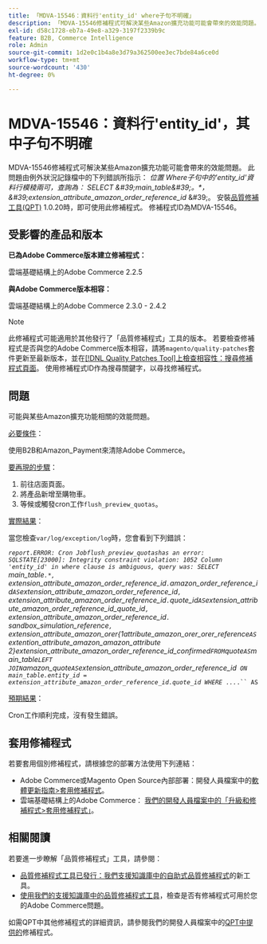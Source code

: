 ```yaml
---
title: 「MDVA-15546：資料行'entity_id' where子句不明確」
description: 「MDVA-15546修補程式可解決某些Amazon擴充功能可能會帶來的效能問題。 此問題在例外狀況記錄檔中顯示為下列錯誤： *where*   *資料行'entity\\_id'在where子句中模稜兩可，查詢為： SELECT \\'main\\\_table\\'。\\*， \\'extension\\_attribute\\_amazon\\_order\\_reference\\_id* \\'。 安裝[Quality Patches Tool (QPT)](/help/announcements/adobe-commerce-announcements/magento-quality-patches-released-new-tool-to-self-serve-quality-patches.md) 1.0.20時，即可使用此修補程式。 修補程式ID為MDVA-15546。」
exl-id: d58c1728-eb7a-49e8-a329-3197f2339b9c
feature: B2B, Commerce Intelligence
role: Admin
source-git-commit: 1d2e0c1b4a8e3d79a362500ee3ec7bde84a6ce0d
workflow-type: tm+mt
source-wordcount: '430'
ht-degree: 0%

---
```


# MDVA-15546：資料行&#39;entity_id&#39;，其中子句不明確

MDVA-15546修補程式可解決某些Amazon擴充功能可能會帶來的效能問題。 此問題由例外狀況記錄檔中的下列錯誤所指示： *位置*   *Where子句中的&#39;entity\_id&#39;資料行模稜兩可，查詢為： SELECT \&#39;main\_table\&#39;。\*， \&#39;extension\_attribute\_amazon\_order\_reference\_id* \&#39;。 安裝[品質修補工具(QPT)](/help/announcements/adobe-commerce-announcements/magento-quality-patches-released-new-tool-to-self-serve-quality-patches.md) 1.0.20時，即可使用此修補程式。 修補程式ID為MDVA-15546。

## 受影響的產品和版本

**已為Adobe Commerce版本建立修補程式：**

雲端基礎結構上的Adobe Commerce 2.2.5

**與Adobe Commerce版本相容：**

雲端基礎結構上的Adobe Commerce 2.3.0 - 2.4.2

>[!NOTE]
>
>此修補程式可能適用於其他發行了「品質修補程式」工具的版本。 若要檢查修補程式是否與您的Adobe Commerce版本相容，請將`magento/quality-patches`套件更新至最新版本，並在[[!DNL Quality Patches Tool]上檢查相容性：搜尋修補程式頁面](https://devdocs.magento.com/quality-patches/tool.html#patch-grid)。 使用修補程式ID作為搜尋關鍵字，以尋找修補程式。

## 問題

可能與某些Amazon擴充功能相關的效能問題。

<u>必要條件</u>：

使用B2B和Amazon\_Payment來清除Adobe Commerce。

<u>要再現的步驟</u>：

1. 前往店面頁面。
1. 將產品新增至購物車。
1. 等候或觸發cron工作`flush_preview_quotas`。

<u>實際結果</u>：

當您檢查`var/log/exception/log`時，您會看到下列錯誤：

*`report.ERROR: Cron Jobflush_preview_quotashas an error: SQLSTATE[23000]: Integrity constraint violation: 1052 Column 'entity_id' in where clause is ambiguous, query was: SELECT `main_table`.*, `extension_attribute_amazon_order_reference_id`.`amazon_order_reference_id` AS `extension_attribute_amazon_order_reference_id`, `extension_attribute_amazon_order_reference_id`.`quote_id` AS `extension_attribute_amazon_order_reference_id_quote_id`, `extension_attribute_amazon_order_reference_id`.` sandbox_simulation_reference`, `extension_attribute_amazon_orer{1attribute_amazon_orer_orer_reference` AS `extention_attribute_amazon_amazon_attribute 2}extension_attribute_amazon_order_reference_id_confirmed` FROM `quote` AS `main_table` LEFT JOIN `amazon_quote` AS `extension_attribute_amazon_order_reference_id` ON main_table.entity_id = extension_attribute_amazon_order_reference_id.quote_id WHERE ...`*`.`` AS `

<u>預期結果</u>：

Cron工作順利完成，沒有發生錯誤。

## 套用修補程式

若要套用個別修補程式，請根據您的部署方法使用下列連結：

* Adobe Commerce或Magento Open Source內部部署：開發人員檔案中的[軟體更新指南>套用修補程式](https://devdocs.magento.com/guides/v2.4/comp-mgr/patching/mqp.html)。
* 雲端基礎結構上的Adobe Commerce： [我們的開發人員檔案中的「升級和修補程式>套用修補程式」](https://devdocs.magento.com/cloud/project/project-patch.html)。

## 相關閱讀

若要進一步瞭解「品質修補程式」工具，請參閱：

* [品質修補程式工具已發行：我們支援知識庫中的自助式品質修補程式](/help/announcements/adobe-commerce-announcements/magento-quality-patches-released-new-tool-to-self-serve-quality-patches.md)的新工具。
* [使用我們的支援知識庫中的品質修補程式工具](/help/support-tools/patches-available-in-qpt-tool/check-patch-for-magento-issue-with-magento-quality-patches.md)，檢查是否有修補程式可用於您的Adobe Commerce問題。

如需QPT中其他修補程式的詳細資訊，請參閱我們的開發人員檔案中的[QPT中提供的](https://devdocs.magento.com/quality-patches/tool.html#patch-grid)修補程式。
